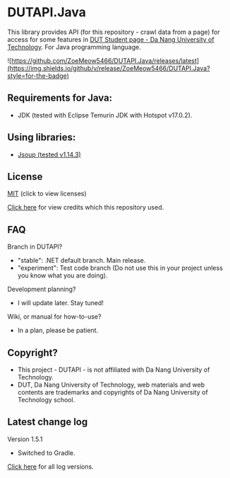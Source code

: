 # DUTAPI.Java

This library provides API (for this repository - crawl data from a page) for access for some features in [DUT Student page - Da Nang University of Technology](http://sv.dut.udn.vn). For Java programming language.

![https://github.com/ZoeMeow5466/DUTAPI.Java/releases/latest](https://img.shields.io/github/v/release/ZoeMeow5466/DUTAPI.Java?style=for-the-badge)

## Requirements for Java:

- JDK (tested with Eclipse Temurin JDK with Hotspot v17.0.2).

## Using libraries:

- [Jsoup (tested v1.14.3)](https://jsoup.org/)

## License

[MIT](LICENSE) (click to view licenses)

[Click here](CREDIT.md) for view credits which this repository used.

## FAQ

Branch in DUTAPI?
- "stable": .NET default branch. Main release.
- "experiment": Test code branch (Do not use this in your project unless you know what you are doing).

Development planning?
- I will update later. Stay tuned!

Wiki, or manual for how-to-use?
- In a plan, please be patient.

## Copyright?

- This project - DUTAPI - is not affiliated with Da Nang University of Technology. 
- DUT, Da Nang University of Technology, web materials and web contents are trademarks and copyrights of Da Nang University of Technology school.

## Latest change log

Version 1.5.1

- Switched to Gradle.

[Click here](CHANGELOG.md) for all log versions.

